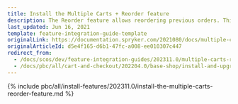 ```yaml
---
title: Install the Multiple Carts + Reorder feature
description: The Reorder feature allows reordering previous orders. This guide will walk you through the process of integrating the feature into your project.
last_updated: Jun 16, 2021
template: feature-integration-guide-template
originalLink: https://documentation.spryker.com/2021080/docs/multiple-carts-reorder-feature-integration
originalArticleId: d5e4f165-d6b1-47fc-a008-ee010307c447
redirect_from:
  - /docs/scos/dev/feature-integration-guides/202311.0/multiple-carts-reorder-feature-integration.html
  - /docs/pbc/all/cart-and-checkout/202204.0/base-shop/install-and-upgrade/install-features/install-the-multiple-carts-reorder-feature.html  
---
```


{% include pbc/all/install-features/202311.0/install-the-multiple-carts-reorder-feature.md %} <!-- To edit, see /_includes/pbc/all/install-features/202311.0/install-the-multiple-carts-reorder-feature.md -->
